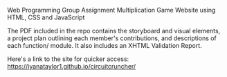 Web Programming Group Assignment
Multiplication Game Website using HTML, CSS and JavaScript

The PDF included in the repo contains the storyboard and visual elements, a project plan outlining each member's contributions, and descriptions of each function/ module. It also includes an XHTML Validation Report.

Here's a link to the site for quicker access: https://iyanataylor1.github.io/circuitcruncher/
